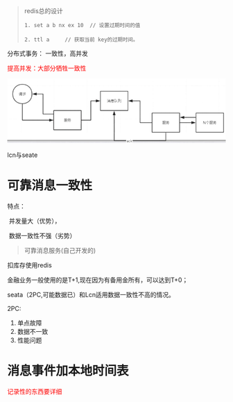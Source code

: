 > redis总的设计
>
> ```shell
> 1. set a b nx ex 10  // 设置过期时间的值
> 
> 2. ttl a     // 获取当前 key的过期时间。
> ```
>
> 

分布式事务： 一致性，高并发

<font color="red">提高并发：大部分牺牲一致性</font>

![image-20210331194822998](16_分布式锁与分布式事务.assets/image-20210331194822998.png)



lcn与seate



# 可靠消息一致性

特点：

​	并发量大（优势），

​	数据一致性不强（劣势）

>  可靠消息服务(自己开发的)

 

扣库存使用redis

金融业务一般使用的是T+1,现在因为有备用金所有，可以达到T+0；

seata（2PC,可能数据已）和Lcn适用数据一致性不高的情况。

2PC:

1. 单点故障
2. 数据不一致
3. 性能问题

# 消息事件加本地时间表





<font color="red">记录性的东西要详细</font>














